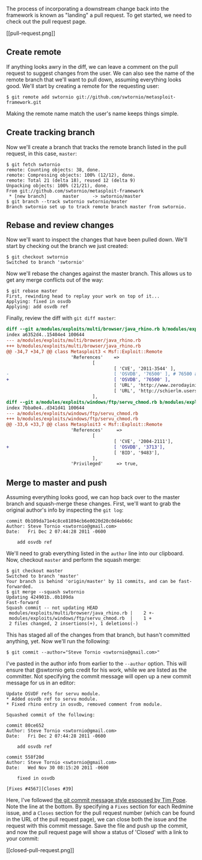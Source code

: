 The process of incorporating a downstream change back into the framework is known as "landing" a pull request. To get started, we need to check out the pull request page.

[[pull-request.png]]

## Create remote

If anything looks awry in the diff, we can leave a comment on the pull request to suggest changes from the user. We can also see the name of the remote branch that we'll want to pull down, assuming everything looks good. We'll start by creating a remote for the requesting user:

```console
$ git remote add swtornio git://github.com/swtornio/metasploit-framework.git
```

Making the remote name match the user's name keeps things simple. 

## Create tracking branch

Now we'll create a branch that tracks the remote branch listed in the pull request, in this case, `master`:

```console
$ git fetch swtornio
remote: Counting objects: 38, done.
remote: Compressing objects: 100% (12/12), done.
remote: Total 21 (delta 18), reused 12 (delta 9)
Unpacking objects: 100% (21/21), done.
From git://github.com/swtornio/metasploit-framework
 * [new branch]      master     -> swtornio/master
$ git branch --track swtornio swtornio/master
Branch swtornio set up to track remote branch master from swtornio.
```

## Rebase and review changes

Now we'll want to inspect the changes that have been pulled down. We'll start by checking out the branch we just created:

```console
$ git checkout swtornio
Switched to branch 'swtornio'
```

Now we'll rebase the changes against the master branch. This allows us to get any merge conflicts out of the way:

```console
$ git rebase master
First, rewinding head to replay your work on top of it...
Applying: fixed in osvdb
Applying: add osvdb ref
```

Finally, review the diff with `git diff master`:

```diff
diff --git a/modules/exploits/multi/browser/java_rhino.rb b/modules/exploits/multi/browser/java_rhino.rb
index a6352d4..15404e4 100644
--- a/modules/exploits/multi/browser/java_rhino.rb
+++ b/modules/exploits/multi/browser/java_rhino.rb
@@ -34,7 +34,7 @@ class Metasploit3 < Msf::Exploit::Remote
                        'References'    =>
                                [
                                        [ 'CVE', '2011-3544' ],
-                                       [ 'OSVDB', '76500' ], # 76500 and 76499 have contents mixed
+                                       [ 'OSVDB', '76500' ],
                                        [ 'URL', 'http://www.zerodayinitiative.com/advisories/ZDI-11-305/' ],
                                        [ 'URL', 'http://schierlm.users.sourceforge.net/CVE-2011-3544.html' ],
                                ],
diff --git a/modules/exploits/windows/ftp/servu_chmod.rb b/modules/exploits/windows/ftp/servu_chmod.rb
index 7bba0e4..d341d41 100644
--- a/modules/exploits/windows/ftp/servu_chmod.rb
+++ b/modules/exploits/windows/ftp/servu_chmod.rb
@@ -33,6 +33,7 @@ class Metasploit3 < Msf::Exploit::Remote
                        'References'     =>
                                [
                                        [ 'CVE', '2004-2111'],
+                                       [ 'OSVDB', '3713'],
                                        [ 'BID', '9483'],
                                ],
                        'Privileged'     => true,
```

## Merge to master and push

Assuming everything looks good, we can hop back over to the master branch and squash-merge these changes. First, we'll want to grab the original author's info by inspecting the `git log`:

```
commit 0b109da71e4c8ce81894cb6e0020d20c0d4eb66c
Author: Steve Tornio <swtornio@gmail.com>
Date:   Fri Dec 2 07:44:28 2011 -0600

    add osvdb ref
```

We'll need to grab everything listed in the `author` line into our clipboard. Now, checkout `master` and perform the squash merge:

```console
$ git checkout master
Switched to branch 'master'
Your branch is behind 'origin/master' by 11 commits, and can be fast-forwarded.
$ git merge --squash swtornio
Updating 424901b..0b109da
Fast-forward
Squash commit -- not updating HEAD
 modules/exploits/multi/browser/java_rhino.rb |    2 +-
 modules/exploits/windows/ftp/servu_chmod.rb  |    1 +
 2 files changed, 2 insertions(+), 1 deletions(-)
```

This has staged all of the changes from that branch, but hasn't committed anything, yet. Now we'll run the following:

```console
$ git commit --author="Steve Tornio <swtornio@gmail.com>"
```

I've pasted in the author info from earlier to the `--author` option. This will ensure that @swtornio gets credit for his work, while we are listed as the committer. Not specifying the commit message will open up a new commit message for us in an editor:

```
Update OSVDF refs for servu module.
* Added osvdb ref to servu module.
* Fixed rhino entry in osvdb, removed comment from module.

Squashed commit of the following:

commit 80ce652
Author: Steve Tornio <swtornio@gmail.com>
Date:   Fri Dec 2 07:44:28 2011 -0600

    add osvdb ref

commit 558f20d
Author: Steve Tornio <swtornio@gmail.com>
Date:   Wed Nov 30 08:15:20 2011 -0600

    fixed in osvdb

[Fixes #4567][Closes #39]
```

Here, I've followed [the git commit message style espoused by Tim Pope](http://tbaggery.com/2008/04/19/a-note-about-git-commit-messages.html). Note the line at the bottom. By specifying a `Fixes` section for each Redmine issue, and a `Closes` section for the pull request number (which can be found in the URL of the pull request page), we can close both the issue and the request with this commit message. Save the file and push up the commit, and now the pull request page will show a status of 'Closed' with a link to your commit:

[[closed-pull-request.png]]



